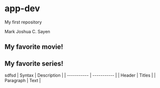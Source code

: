 # app-dev
My first repository

Mark Joshua C. Sayen

## My favorite movie!
## My favorite series!

sdfsd
| Syntax | Description |
| ----------- | ----------- |
| Header | Titles |
| Paragraph | Text |
